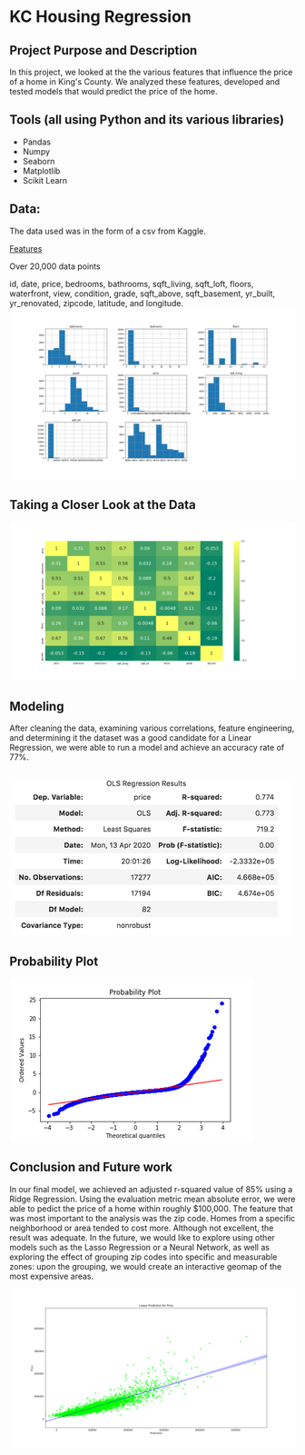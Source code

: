 # KC Housing Regression

## Project Purpose and Description

In this project, we looked at the the various features that influence the price of a home in King's County.  We analyzed these features, developed and tested models that would predict the price of the home.

## Tools (all using Python and its various libraries)
   - Pandas
   - Numpy
   - Seaborn
   - Matplotlib
   - Scikit Learn
   
## Data:
The data used was in the form of a csv from Kaggle.

<ins> Features </ins>

Over 20,000 data points

id, date, price, bedrooms, bathrooms, sqft_living, sqft_loft, floors, waterfront, view, condition, grade, sqft_above, sqft_basement, yr_built, yr_renovated, zipcode, latitude, and longitude. 
![](images/hist.png)

## Taking a Closer Look at the Data
![](images/corr.png)

## Modeling
After cleaning the data, examining various correlations, feature engineering, and determining it the dataset was a good candidate for a Linear Regression, we were able to run a model and achieve an accuracy rate of 77%. 

<br/>
 
<img src="images/ols_results.png" width="500">

## Probability Plot
![](images/qqplot.png)

## Conclusion and Future work

In our final model, we achieved an adjusted r-squared value of 85% using a Ridge Regression.  Using the evaluation metric mean absolute error, we were able to pedict the price of a home within roughly $100,000.  The feature that was most important to the analysis was the zip code.  Homes from a specific neighborhood or area tended to cost more. Although not excellent, the result was adequate.  In the future, we would like to explore using other models such as the Lasso Regression or a Neural Network, as well as exploring the effect of grouping zip codes into specific and measurable zones:  upon the grouping, we would create an interactive geomap of the most expensive areas. 


![](images/lrprediction.png)
